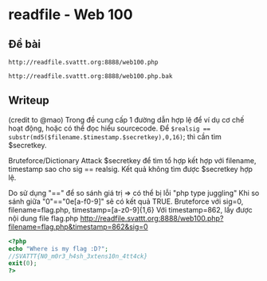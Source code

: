 # readfile - Web 100
## Đề bài
```
http://readfile.svattt.org:8888/web100.php

http://readfile.svattt.org:8888/web100.php.bak
```
## Writeup
(credit to @mao)
Trong đề cung cấp 1 đường dẫn hợp lệ để ví dụ cơ chế hoạt động, hoặc có thể đọc hiểu sourcecode.
Để `$realsig == substr(md5($filename.$timestamp.$secretkey),0,16)`; thì cần tìm $secretkey.

Bruteforce/Dictionary Attack $secretkey để tìm tổ hợp kết hợp với filename, timestamp sao cho sig == realsig. Kết quả không tìm được $secretkey hợp lệ.

Do sử dụng "==" để so sánh giá trị => có thể bị lỗi "php type juggling"
Khi so sánh giữa "0"=="0e[a-f0-9]" sẽ có kết quả TRUE.
Bruteforce với sig=0, filename=flag.php, timestamp=[a-z0-9]{1,6}
Với timestamp=862, lấy được nội dung file flag.php
http://readfile.svattt.org:8888/web100.php?filename=flag.php&timestamp=862&sig=0

```php
<?php
echo "Where is my flag :D?";
//SVATTT{N0_m0r3_h4sh_3xtens10n_4tt4ck}
exit(0);
?>
```